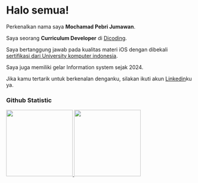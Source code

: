 # Halo semua! 

Perkenalkan nama saya **Mochamad Pebri Jumawan**.<br>

Saya seorang **Curriculum Developer** di [Dicoding](https://www.dicoding.com/).<br>

Saya bertanggung jawab pada kualitas materi iOS dengan dibekali [sertifikasi dari University komputer indonesia](https://www.coursera.org/account/accomplishments/specialization/CLKJD8XBXJ3M).<br>

Saya juga memiliki gelar Information system sejak 2024.<br>

Jika kamu tertarik untuk berkenalan denganku, silakan ikuti akun [Linkedin](https://www.linkedin.com/in/Mochamad-pebri/)ku ya.

### Github Statistic
<p align="left">
<a href="https://github.com/Mochamad Pebri Jumawan">
      <img height="180em" src="https://github-readme-stats-eight-theta.vercel.app/api?username=penuliscode&show_icons=true&theme=algolia&include_all_commits=true&count_private=true"/>
      <img height="180em" src="https://github-readme-stats-eight-theta.vercel.app/api/top-langs/?username=penuliscode&layout=compact&theme=algolia"/>
</a>
</p>

